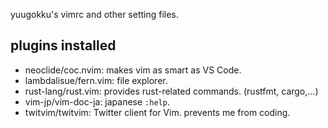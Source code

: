 yuugokku's vimrc and other setting files.

## plugins installed
* neoclide/coc.nvim: makes vim as smart as VS Code.
* lambdalisue/fern.vim: file explorer.
* rust-lang/rust.vim: provides rust-related commands. (rustfmt, cargo,...)
* vim-jp/vim-doc-ja: japanese `:help`.
* twitvim/twitvim: Twitter client for Vim. prevents me from coding.
